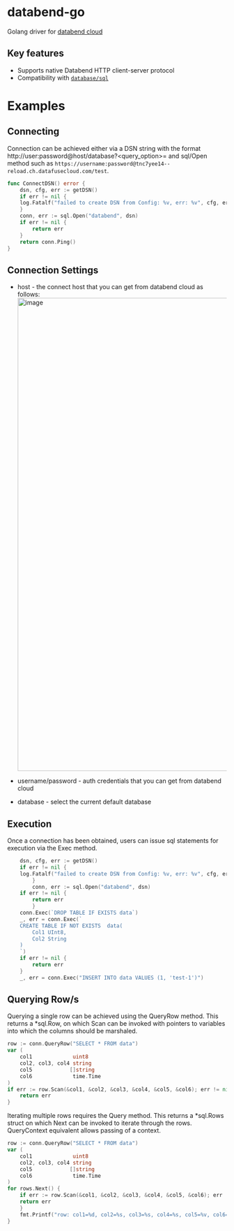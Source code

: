 # databend-go
Golang driver for [databend cloud](https://www.databend.com/)

## Key features

- Supports native Databend HTTP client-server protocol
- Compatibility with [`database/sql`](#std-databasesql-interface)

# Examples

## Connecting
Connection can be achieved either via a DSN string with the format http://user:password@host/database?<query_option>=<value> and sql/Open method such as `https://username:password@tnc7yee14--reload.ch.datafusecloud.com/test`.

```go
func ConnectDSN() error {
    dsn, cfg, err := getDSN()
    if err != nil {
    log.Fatalf("failed to create DSN from Config: %v, err: %v", cfg, err)
    }
    conn, err := sql.Open("databend", dsn)
    if err != nil {
        return err
    }
    return conn.Ping()
}
```

## Connection Settings
- host - the connect host that you can get from databend cloud as follows:
	<img width="1084" alt="image" src="https://user-images.githubusercontent.com/7600925/201461064-d503cfb3-43e0-4c7c-b270-2898452ebc8e.png">

- username/password - auth credentials that you can get from databend cloud
- database - select the current default database


## Execution
Once a connection has been obtained, users can issue sql statements for execution via the Exec method.

```go
    dsn, cfg, err := getDSN()
    if err != nil {
    log.Fatalf("failed to create DSN from Config: %v, err: %v", cfg, err)
        }
		conn, err := sql.Open("databend", dsn)
    if err != nil {
        return err
	    }
    conn.Exec(`DROP TABLE IF EXISTS data`)
    _, err = conn.Exec(`
    CREATE TABLE IF NOT EXISTS  data(
        Col1 UInt8,
        Col2 String
    ) 
    `)
    if err != nil {
        return err
    }
    _, err = conn.Exec("INSERT INTO data VALUES (1, 'test-1')")
```

## Querying Row/s
Querying a single row can be achieved using the QueryRow method. This returns a *sql.Row, on which Scan can be invoked with pointers to variables into which the columns should be marshaled. 

```go
row := conn.QueryRow("SELECT * FROM data")
var (
    col1             uint8
    col2, col3, col4 string
    col5            []string
    col6             time.Time
)
if err := row.Scan(&col1, &col2, &col3, &col4, &col5, &col6); err != nil {
    return err
}
```

Iterating multiple rows requires the Query method. This returns a *sql.Rows struct on which Next can be invoked to iterate through the rows. QueryContext equivalent allows passing of a context.

```go
row := conn.QueryRow("SELECT * FROM data")
var (
    col1             uint8
    col2, col3, col4 string
    col5            []string
    col6             time.Time
)
for rows.Next() {
    if err := row.Scan(&col1, &col2, &col3, &col4, &col5, &col6); err != nil {
    return err
    }
    fmt.Printf("row: col1=%d, col2=%s, col3=%s, col4=%s, col5=%v, col6=%v\n", col1, col2, col3, col4, col5, col6)
}
```
